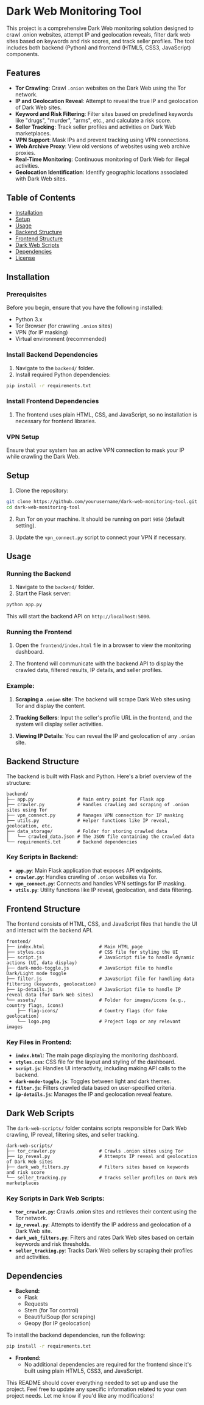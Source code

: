 # Dark Web Monitoring Tool

This project is a comprehensive Dark Web monitoring solution designed to crawl .onion websites, attempt IP and geolocation reveals, filter dark web sites based on keywords and risk scores, and track seller profiles. The tool includes both backend (Python) and frontend (HTML5, CSS3, JavaScript) components.

## Features

- **Tor Crawling**: Crawl `.onion` websites on the Dark Web using the Tor network.
- **IP and Geolocation Reveal**: Attempt to reveal the true IP and geolocation of Dark Web sites.
- **Keyword and Risk Filtering**: Filter sites based on predefined keywords like "drugs", "murder", "arms", etc., and calculate a risk score.
- **Seller Tracking**: Track seller profiles and activities on Dark Web marketplaces.
- **VPN Support**: Mask IPs and prevent tracking using VPN connections.
- **Web Archive Proxy**: View old versions of websites using web archive proxies.
- **Real-Time Monitoring**: Continuous monitoring of Dark Web for illegal activities.
- **Geolocation Identification**: Identify geographic locations associated with Dark Web sites.

## Table of Contents

- [Installation](#installation)
- [Setup](#setup)
- [Usage](#usage)
- [Backend Structure](#backend-structure)
- [Frontend Structure](#frontend-structure)
- [Dark Web Scripts](#dark-web-scripts)
- [Dependencies](#dependencies)
- [License](#license)

## Installation

### Prerequisites

Before you begin, ensure that you have the following installed:

- Python 3.x
- Tor Browser (for crawling `.onion` sites)
- VPN (for IP masking)
- Virtual environment (recommended)

### Install Backend Dependencies

1. Navigate to the `backend/` folder.
2. Install required Python dependencies:

```bash
pip install -r requirements.txt
```

### Install Frontend Dependencies

1. The frontend uses plain HTML, CSS, and JavaScript, so no installation is necessary for frontend libraries.

### VPN Setup

Ensure that your system has an active VPN connection to mask your IP while crawling the Dark Web.

## Setup

1. Clone the repository:

```bash
git clone https://github.com/yourusername/dark-web-monitoring-tool.git
cd dark-web-monitoring-tool
```

2. Run Tor on your machine. It should be running on port `9050` (default setting).

3. Update the `vpn_connect.py` script to connect your VPN if necessary.

## Usage

### Running the Backend

1. Navigate to the `backend/` folder.
2. Start the Flask server:

```bash
python app.py
```

This will start the backend API on `http://localhost:5000`.

### Running the Frontend

1. Open the `frontend/index.html` file in a browser to view the monitoring dashboard.

2. The frontend will communicate with the backend API to display the crawled data, filtered results, IP details, and seller profiles.

### Example:

1. **Scraping a `.onion` site**: The backend will scrape Dark Web sites using Tor and display the content.

2. **Tracking Sellers**: Input the seller's profile URL in the frontend, and the system will display seller activities.

3. **Viewing IP Details**: You can reveal the IP and geolocation of any `.onion` site.

## Backend Structure

The backend is built with Flask and Python. Here's a brief overview of the structure:

```
backend/
├── app.py                # Main entry point for Flask app
├── crawler.py            # Handles crawling and scraping of .onion sites using Tor
├── vpn_connect.py        # Manages VPN connection for IP masking
├── utils.py              # Helper functions like IP reveal, geolocation, etc.
├── data_storage/         # Folder for storing crawled data
│   └── crawled_data.json # The JSON file containing the crawled data
└── requirements.txt      # Backend dependencies
```

### **Key Scripts in Backend:**

- **`app.py`**: Main Flask application that exposes API endpoints.
- **`crawler.py`**: Handles crawling of `.onion` websites via Tor.
- **`vpn_connect.py`**: Connects and handles VPN settings for IP masking.
- **`utils.py`**: Utility functions like IP reveal, geolocation, and data filtering.

## Frontend Structure

The frontend consists of HTML, CSS, and JavaScript files that handle the UI and interact with the backend API.

```
frontend/
├── index.html                    # Main HTML page
├── styles.css                    # CSS file for styling the UI
├── script.js                     # JavaScript file to handle dynamic actions (UI, data display)
├── dark-mode-toggle.js           # JavaScript file to handle Dark/Light mode toggle
├── filter.js                     # JavaScript file for handling data filtering (keywords, geolocation)
├── ip-details.js                 # JavaScript file to handle IP reveal data (for Dark Web sites)
└── assets/                       # Folder for images/icons (e.g., country flags, icons)
    ├── flag-icons/               # Country flags (for fake geolocation)
    └── logo.png                  # Project logo or any relevant images
```

### **Key Files in Frontend:**

- **`index.html`**: The main page displaying the monitoring dashboard.
- **`styles.css`**: CSS file for the layout and styling of the dashboard.
- **`script.js`**: Handles UI interactivity, including making API calls to the backend.
- **`dark-mode-toggle.js`**: Toggles between light and dark themes.
- **`filter.js`**: Filters crawled data based on user-specified criteria.
- **`ip-details.js`**: Manages the IP and geolocation reveal feature.

## Dark Web Scripts

The `dark-web-scripts/` folder contains scripts responsible for Dark Web crawling, IP reveal, filtering sites, and seller tracking.

```
dark-web-scripts/
├── tor_crawler.py                # Crawls .onion sites using Tor
├── ip_reveal.py                  # Attempts IP reveal and geolocation of Dark Web sites
├── dark_web_filters.py           # Filters sites based on keywords and risk score
└── seller_tracking.py            # Tracks seller profiles on Dark Web marketplaces
```

### **Key Scripts in Dark Web Scripts:**

- **`tor_crawler.py`**: Crawls .onion sites and retrieves their content using the Tor network.
- **`ip_reveal.py`**: Attempts to identify the IP address and geolocation of a Dark Web site.
- **`dark_web_filters.py`**: Filters and rates Dark Web sites based on certain keywords and risk thresholds.
- **`seller_tracking.py`**: Tracks Dark Web sellers by scraping their profiles and activities.

## Dependencies

- **Backend:**
  - Flask
  - Requests
  - Stem (for Tor control)
  - BeautifulSoup (for scraping)
  - Geopy (for IP geolocation)

To install the backend dependencies, run the following:

```bash
pip install -r requirements.txt
```

- **Frontend:**
  - No additional dependencies are required for the frontend since it's built using plain HTML5, CSS3, and JavaScript.


This README should cover everything needed to set up and use the project. Feel free to update any specific information related to your own project needs. Let me know if you'd like any modifications!